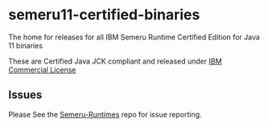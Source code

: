 # semeru11-certified-binaries
The home for releases for all IBM Semeru Runtime Certified Edition for Java 11 binaries

These are Certified Java JCK compliant and released under [IBM Commercial License](https://www14.software.ibm.com/cgi-bin/weblap/lap.pl?la_formnum=&li_formnum=L-PARM-C5ME22)

## Issues
Please See the [Semeru-Runtimes](https://github.com/ibmruntimes/Semeru-Runtimes) repo for issue reporting.
